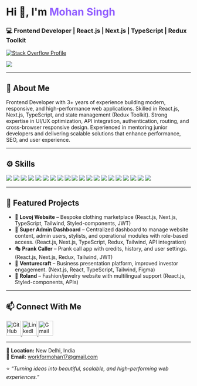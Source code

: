 <h1 align="left">Hi 👋, I'm <span style="color:#915eff;">Mohan Singh</span></h1>
<h3 align="left">💻 Frontend Developer | React.js | Next.js | TypeScript | Redux Toolkit</h3>

<p align="left">
  <a href="https://github.com/mohansingh17">
    <img src="https://readme-components.vercel.app/api?component=stackoverflow&stackoverflowid=8780399&textfill=black&fill=linear-gradient(90deg,%238EC5FC,%23E0C3FC)" alt="Stack Overflow Profile" />
  </a>
</p>

<p align="left">
  <a href="https://github.com/mohansingh17">
    <img src="https://skillicons.dev/icons?i=react,nextjs,typescript,redux,tailwind,git" />
  </a>
</p>


---

## 🧠 About Me  

Frontend Developer with 3+ years of experience building modern, responsive, and high-performance web applications. Skilled in React.js, Next.js, TypeScript, and state management (Redux Toolkit). Strong expertise in UI/UX optimization, API integration, authentication, routing, and cross-browser responsive design. Experienced in mentoring junior developers and delivering scalable solutions that enhance performance, SEO, and user experience.  

---

## ⚙️ Skills  

<p align="left">
  <!-- Core Frontend -->
  <a href="#"><img src="https://img.shields.io/badge/React-20232A?style=for-the-badge&logo=react&logoColor=61DAFB" /></a>
  <a href="#"><img src="https://img.shields.io/badge/Next.js-000000?style=for-the-badge&logo=next.js&logoColor=white" /></a>
  <a href="#"><img src="https://img.shields.io/badge/TypeScript-007ACC?style=for-the-badge&logo=typescript&logoColor=white" /></a>
  <a href="#"><img src="https://img.shields.io/badge/JavaScript-323330?style=for-the-badge&logo=javascript&logoColor=F7DF1E" /></a>
  <a href="#"><img src="https://img.shields.io/badge/Framer_Motion-0055FF?style=for-the-badge&logo=framer&logoColor=white" /></a>
  <!-- State Management -->
  <a href="#"><img src="https://img.shields.io/badge/Redux-764ABC?style=for-the-badge&logo=redux&logoColor=white" /></a>
  <a href="#"><img src="https://img.shields.io/badge/React%20Hook%20Form-EC5990?style=for-the-badge&logo=reacthookform&logoColor=white" /></a>
  <!-- Styling -->
  <a href="#"><img src="https://img.shields.io/badge/TailwindCSS-38BDF8?style=for-the-badge&logo=tailwindcss&logoColor=white" /></a>
  <a href="#"><img src="https://img.shields.io/badge/Bootstrap-7952B3?style=for-the-badge&logo=bootstrap&logoColor=white" /></a>
  <a href="#"><img src="https://img.shields.io/badge/Styled--Components-DB7093?style=for-the-badge&logo=styled-components&logoColor=white" /></a>
  <a href="#"><img src="https://img.shields.io/badge/Hero%20UI-000000?style=for-the-badge&logo=heroku&logoColor=white" /></a>
  <!-- Tools -->
  <a href="#"><img src="https://img.shields.io/badge/VS%20Code-0078d7?style=for-the-badge&logo=visual-studio-code&logoColor=white" /></a>
  <a href="#"><img src="https://img.shields.io/badge/Git%2FGitHub-F05032?style=for-the-badge&logo=git&logoColor=white" /></a>
  <a href="#"><img src="https://img.shields.io/badge/Postman-FF6C37?style=for-the-badge&logo=postman&logoColor=white" /></a>
  <a href="#"><img src="https://img.shields.io/badge/Chrome%20DevTools-F4B400?style=for-the-badge&logo=google-chrome&logoColor=white" /></a>
  <a href="#"><img src="https://img.shields.io/badge/JIRA-0052CC?style=for-the-badge&logo=jira&logoColor=white" /></a>
  <!-- APIs & Features -->
  <a href="#"><img src="https://img.shields.io/badge/REST%20API-02569B?style=for-the-badge&logo=fastapi&logoColor=white" /></a>
  <a href="#"><img src="https://img.shields.io/badge/JWT-000000?style=for-the-badge&logo=jsonwebtokens&logoColor=white" /></a>
  <a href="#"><img src="https://img.shields.io/badge/SSR-FF4088?style=for-the-badge&logo=next.js&logoColor=white" /></a>
  <a href="#"><img src="https://img.shields.io/badge/WebSockets-00BFFF?style=for-the-badge&logo=socket.io&logoColor=white" /></a>
</p>


---

## 🧩 Featured Projects  

- 🧵 **Lovoj Website** – Bespoke clothing marketplace (React.js, Next.js, TypeScript, Tailwind, Styled-components, JWT)  
- 🧭 **Super Admin Dashboard** – Centralized dashboard to manage website content, admin users, stylists, and operational modules with role-based access. (React.js, Next.js, TypeScript, Redux, Tailwind, API integration)  
- 🎭 **Prank Caller** – Prank call app with credits, history, and user settings. (React.js, Next.js, Redux, Tailwind, JWT) 
- 💼 **Venturecraft** – Business presentation platform, improved investor engagement. (Next.js, React, TypeScript, Tailwind, Figma)  
- 💍 **Roland** – Fashion/jewelry website with multilingual support (React.js, Styled-components, APIs)

---

## 📫 Connect With Me  

<p align="left">
  <a href="https://github.com/mohansingh17" target="_blank">
    <img src="https://skillicons.dev/icons?i=github" width="40" height="40" alt="GitHub" />
  </a>
  <a href="https://www.linkedin.com/in/workformohan" target="_blank">
    <img src="https://skillicons.dev/icons?i=linkedin" width="40" height="40" alt="LinkedIn" />
  </a>
  <a href="mailto:workformohan17@gmail.com" target="_blank">
    <img src="https://skillicons.dev/icons?i=gmail" width="40" height="40" alt="Gmail" />
  </a>
</p>

---

📍 **Location:** New Delhi, India  
📧 **Email:** workformohan17@gmail.com  

⭐ *“Turning ideas into beautiful, scalable, and high-performing web experiences.”*
